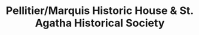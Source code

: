 ---
layout: repo
title: "Pellitier/Marquis Historic House & St. Agatha Historical Society"
id: 3426
permalink: repos/3426/
---